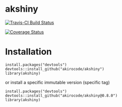 # akshiny

[![Travis-CI Build Status](https://travis-ci.org/andreamelloncelli/akshiny.svg?branch=master)](https://travis-ci.org/andreamelloncelli/akshiny)

[![Coverage Status](https://img.shields.io/codecov/c/github/andreamelloncelli/akshiny/master.svg)](https://codecov.io/github/andreamelloncelli/akshiny?branch=master)

# Installation

```
install.packages("devtools")
devtools::install_github("akirocode/akshiny")
library(akshiny)

```

or install a specific immutable version (specific tag)

```
install.packages("devtools")
devtools::install_github("akirocode/akshiny@0.8.0")
library(akshiny)

```

